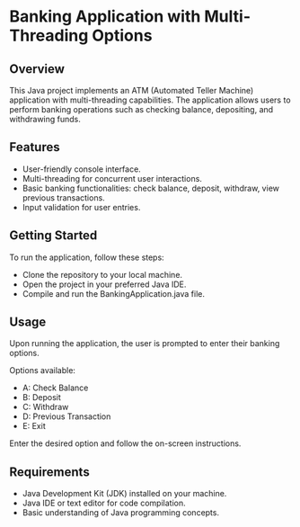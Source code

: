 # Banking Application with Multi-Threading Options

## Overview

This Java project implements an ATM (Automated Teller Machine) application with multi-threading capabilities. The application allows users to perform banking operations such as checking balance, depositing, and withdrawing funds.

## Features

- User-friendly console interface.
- Multi-threading for concurrent user interactions.
- Basic banking functionalities: check balance, deposit, withdraw, view previous transactions.
- Input validation for user entries.
  
## Getting Started

To run the application, follow these steps:

- Clone the repository to your local machine.
- Open the project in your preferred Java IDE.
- Compile and run the BankingApplication.java file.
  
## Usage

Upon running the application, the user is prompted to enter their banking options.

Options available:
- A: Check Balance
- B: Deposit
- C: Withdraw
- D: Previous Transaction
- E: Exit
  
Enter the desired option and follow the on-screen instructions.

## Requirements

- Java Development Kit (JDK) installed on your machine.
- Java IDE or text editor for code compilation.
- Basic understanding of Java programming concepts.

